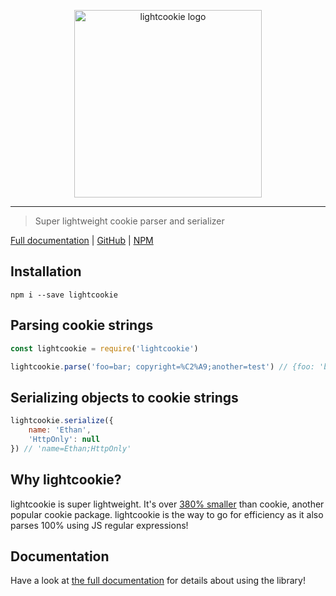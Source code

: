 <p align="center" style="text-align: center;"><img src="https://raw.githubusercontent.com/ethanent/lightcookie/4fdf48278e34f3b2aa75b644271da8a3fddb792b/media/lightcookie-textIncluded.png" width="300" alt="lightcookie logo"/></p>

---

> Super lightweight cookie parser and serializer

[Full documentation](https://ethanent.github.io/lightcookie/) | [GitHub](https://github.com/ethanent/lightcookie) | [NPM](https://www.npmjs.com/package/lightcookie)

## Installation

```shell
npm i --save lightcookie
```

## Parsing cookie strings

```javascript
const lightcookie = require('lightcookie')

lightcookie.parse('foo=bar; copyright=%C2%A9;another=test') // {foo: 'bar', copyright: '©', another: 'test'}
```

## Serializing objects to cookie strings

```javascript
lightcookie.serialize({
	name: 'Ethan',
	'HttpOnly': null
}) // 'name=Ethan;HttpOnly'
```

## Why lightcookie?

lightcookie is super lightweight. It's over [380% smaller](https://www.google.com/search?q=1.67kb+%2F+439+bytes) than cookie, another popular cookie package. lightcookie is the way to go for efficiency as it also parses 100% using JS regular expressions!

## Documentation

Have a look at [the full documentation](https://ethanent.github.io/lightcookie/) for details about using the library!